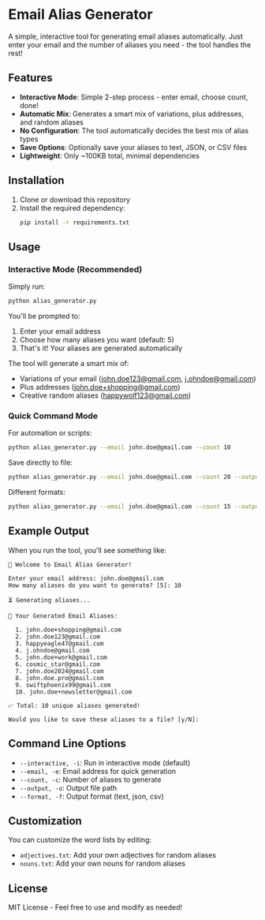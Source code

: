 # Email Alias Generator

A simple, interactive tool for generating email aliases automatically. Just enter your email and the number of aliases you need - the tool handles the rest!

## Features

- **Interactive Mode**: Simple 2-step process - enter email, choose count, done!
- **Automatic Mix**: Generates a smart mix of variations, plus addresses, and random aliases
- **No Configuration**: The tool automatically decides the best mix of alias types
- **Save Options**: Optionally save your aliases to text, JSON, or CSV files
- **Lightweight**: Only ~100KB total, minimal dependencies

## Installation

1. Clone or download this repository
2. Install the required dependency:
   ```bash
   pip install -r requirements.txt
   ```

## Usage

### Interactive Mode (Recommended)

Simply run:
```bash
python alias_generator.py
```

You'll be prompted to:
1. Enter your email address
2. Choose how many aliases you want (default: 5)
3. That's it! Your aliases are generated automatically

The tool will generate a smart mix of:
- Variations of your email (john.doe123@gmail.com, j.ohndoe@gmail.com)
- Plus addresses (john.doe+shopping@gmail.com)
- Creative random aliases (happywolf123@gmail.com)

### Quick Command Mode

For automation or scripts:
```bash
python alias_generator.py --email john.doe@gmail.com --count 10
```

Save directly to file:
```bash
python alias_generator.py --email john.doe@gmail.com --count 20 --output aliases.txt
```

Different formats:
```bash
python alias_generator.py --email john.doe@gmail.com --count 15 --output aliases.json --format json
```

## Example Output

When you run the tool, you'll see something like:
```
🌟 Welcome to Email Alias Generator!

Enter your email address: john.doe@gmail.com
How many aliases do you want to generate? [5]: 10

⏳ Generating aliases...

📧 Your Generated Email Aliases:

  1. john.doe+shopping@gmail.com
  2. john.doe123@gmail.com
  3. happyeagle47@gmail.com
  4. j.ohndoe@gmail.com
  5. john.doe+work@gmail.com
  6. cosmic_star@gmail.com
  7. john.doe2024@gmail.com
  8. john.doe.pro@gmail.com
  9. swiftphoenix99@gmail.com
  10. john.doe+newsletter@gmail.com

✅ Total: 10 unique aliases generated!

Would you like to save these aliases to a file? [y/N]:
```

## Command Line Options

- `--interactive, -i`: Run in interactive mode (default)
- `--email, -e`: Email address for quick generation
- `--count, -c`: Number of aliases to generate
- `--output, -o`: Output file path
- `--format, -f`: Output format (text, json, csv)

## Customization

You can customize the word lists by editing:
- `adjectives.txt`: Add your own adjectives for random aliases
- `nouns.txt`: Add your own nouns for random aliases

## License

MIT License - Feel free to use and modify as needed!
